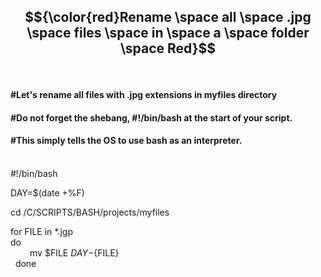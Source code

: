 ## $${\color{red}Rename \space all \space .jpg \space files \space in \space a \space folder \space Red}$$<br />
#### #Let's rename all files with .jpg extensions in myfiles directory<br />
#### #Do not forget the shebang, #!/bin/bash at the start of your script.<br />
#### #This simply tells the OS to use bash as an interpreter.<br /><br />

#!/bin/bash

DAY=$(date +%F)

cd /C/SCRIPTS/BASH/projects/myfiles

for FILE in *.jgp<br />
do<br />
&nbsp;
    $\hspace{5pt}$ $\hspace{5pt}$ mv $FILE ${DAY}-${FILE}<br />
    &nbsp;
done<br />
